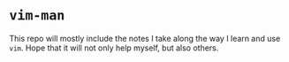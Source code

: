 # `vim-man`
This repo will mostly include the notes I take along the way I learn and use `vim`.
Hope that it will not only help myself, but also others.
